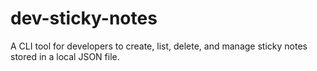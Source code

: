 # dev-sticky-notes
A CLI tool for developers to create, list, delete, and manage sticky notes stored in a local JSON file.
